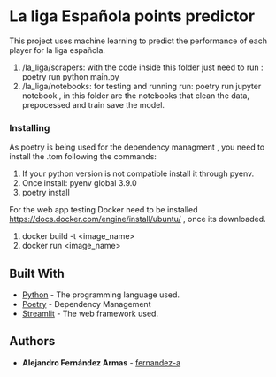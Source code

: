 # La liga Española points predictor

This project uses machine learning to predict the performance of each player for la liga española.

1. /la_liga/scrapers: with the code inside this folder just need to run : poetry run python main.py
2. /la_liga/notebooks: for testing and running run: poetry run jupyter notebook , in this folder are the notebooks that clean the data, prepocessed and train save the model.

### Installing

As poetry is being used for the dependency managment , you need to install the .tom following the commands:

1. If your python version is not compatible install it through pyenv.
2. Once install: pyenv global 3.9.0
3. poetry install

For the web app testing Docker need to be installed https://docs.docker.com/engine/install/ubuntu/ , once its downloaded.

1. docker build -t <image_name>
2. docker run <image_name>
## Built With

* [Python](https://www.python.org/) - The programming language used.
* [Poetry](https://python-poetry.org/) - Dependency Management
* [Streamlit](https://streamlit.io/) - The web framework used.

## Authors

* **Alejandro Fernández Armas** - [fernandez-a](https://github.com/fernandez-a)
